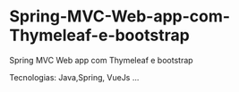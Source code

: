 # Spring-MVC-Web-app-com-Thymeleaf-e-bootstrap
Spring MVC Web app com Thymeleaf e bootstrap

Tecnologias: Java,Spring, VueJs ...
